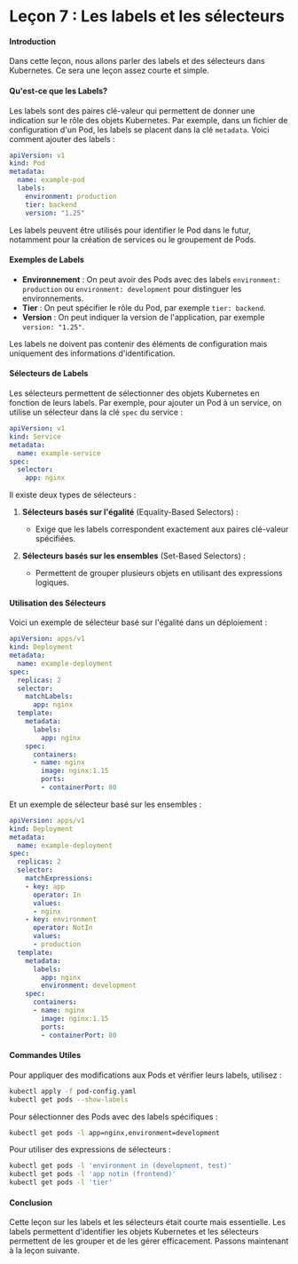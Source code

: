 # Leçon 7 : Les labels et les sélecteurs

#### Introduction

Dans cette leçon, nous allons parler des labels et des sélecteurs dans Kubernetes. Ce sera une leçon assez courte et simple.

#### Qu'est-ce que les Labels?

Les labels sont des paires clé-valeur qui permettent de donner une indication sur le rôle des objets Kubernetes. Par exemple, dans un fichier de configuration d'un Pod, les labels se placent dans la clé `metadata`. Voici comment ajouter des labels :

```yaml
apiVersion: v1
kind: Pod
metadata:
  name: example-pod
  labels:
    environment: production
    tier: backend
    version: "1.25"
```

Les labels peuvent être utilisés pour identifier le Pod dans le futur, notamment pour la création de services ou le groupement de Pods.

#### Exemples de Labels

- **Environnement** : On peut avoir des Pods avec des labels `environment: production` ou `environment: development` pour distinguer les environnements.
- **Tier** : On peut spécifier le rôle du Pod, par exemple `tier: backend`.
- **Version** : On peut indiquer la version de l'application, par exemple `version: "1.25"`.

Les labels ne doivent pas contenir des éléments de configuration mais uniquement des informations d'identification.

#### Sélecteurs de Labels

Les sélecteurs permettent de sélectionner des objets Kubernetes en fonction de leurs labels. Par exemple, pour ajouter un Pod à un service, on utilise un sélecteur dans la clé `spec` du service :

```yaml
apiVersion: v1
kind: Service
metadata:
  name: example-service
spec:
  selector:
    app: nginx
```

Il existe deux types de sélecteurs :

1. **Sélecteurs basés sur l'égalité** (Equality-Based Selectors) :
   - Exige que les labels correspondent exactement aux paires clé-valeur spécifiées.

2. **Sélecteurs basés sur les ensembles** (Set-Based Selectors) :
   - Permettent de grouper plusieurs objets en utilisant des expressions logiques.

#### Utilisation des Sélecteurs

Voici un exemple de sélecteur basé sur l'égalité dans un déploiement :

```yaml
apiVersion: apps/v1
kind: Deployment
metadata:
  name: example-deployment
spec:
  replicas: 2
  selector:
    matchLabels:
      app: nginx
  template:
    metadata:
      labels:
        app: nginx
    spec:
      containers:
      - name: nginx
        image: nginx:1.15
        ports:
        - containerPort: 80
```

Et un exemple de sélecteur basé sur les ensembles :

```yaml
apiVersion: apps/v1
kind: Deployment
metadata:
  name: example-deployment
spec:
  replicas: 2
  selector:
    matchExpressions:
    - key: app
      operator: In
      values:
      - nginx
    - key: environment
      operator: NotIn
      values:
      - production
  template:
    metadata:
      labels:
        app: nginx
        environment: development
    spec:
      containers:
      - name: nginx
        image: nginx:1.15
        ports:
        - containerPort: 80
```

#### Commandes Utiles

Pour appliquer des modifications aux Pods et vérifier leurs labels, utilisez :

```sh
kubectl apply -f pod-config.yaml
kubectl get pods --show-labels
```

Pour sélectionner des Pods avec des labels spécifiques :

```sh
kubectl get pods -l app=nginx,environment=development
```

Pour utiliser des expressions de sélecteurs :

```sh
kubectl get pods -l 'environment in (development, test)'
kubectl get pods -l 'app notin (frontend)'
kubectl get pods -l 'tier'
```

#### Conclusion

Cette leçon sur les labels et les sélecteurs était courte mais essentielle. Les labels permettent d'identifier les objets Kubernetes et les sélecteurs permettent de les grouper et de les gérer efficacement. Passons maintenant à la leçon suivante.
